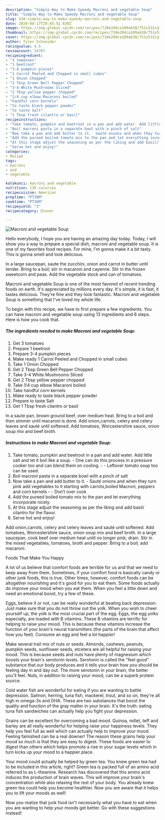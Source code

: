 ```yaml
---
description: "Simple Way to Make Speedy Macroni and vegetable Soup"
title: "Simple Way to Make Speedy Macroni and vegetable Soup"
slug: 410-simple-way-to-make-speedy-macroni-and-vegetable-soup
date: 2020-08-17T20:45:51.630Z
image: https://img-global.cpcdn.com/recipes/710e28dca109ab38/751x532cq70/macroni-and-vegetable-soup-recipe-main-photo.jpg
thumbnail: https://img-global.cpcdn.com/recipes/710e28dca109ab38/751x532cq70/macroni-and-vegetable-soup-recipe-main-photo.jpg
cover: https://img-global.cpcdn.com/recipes/710e28dca109ab38/751x532cq70/macroni-and-vegetable-soup-recipe-main-photo.jpg
author: Tyler Schneider
ratingvalue: 4.5
reviewcount: 34707
recipeingredient:
- "3 tomatoes"
- "1 beetroot"
- "3-4 pumpkin pieces"
- "1 Carrot Peeled and Chopped in small cubes"
- "1 Onion Chopped"
- "2 Tbsp Green Bell Pepper Chopped"
- "3-4 White Mushrooms Sliced"
- "2 Tbsp yellow pepper chopped"
- "1/4 cup elbow Macaroni boiled"
- "handful corn kernels"
- "to taste black pepper powder"
- "to taste Salt"
- "1 Tbsp fresh cilantro or basil"
recipeinstructions:
- "Take tomato, pumpkin and beetroot in a pan and add water. Add little salt and let it boil like a soup.  One can do this process in a pressure cooker too and can blend them on cooling.   Leftover tomato soup too can be used."
- "Boil macroni pasta in a separate bowl with a pinch of salt"
- "Now take a pan and add butter to it.  Sauté onions and when they turn pink add vegetables to it starting with carrots,boiled Macroni, peppers and corn kernels  Don’t over cook"
- "Add the pureed boiled tomato mix to the pan and let everything incorporate nicely."
- "At this stage adjust the seasoning as per the liking and add basil/ cilantro for the flavor."
- "Serve hot and enjoy!"
categories:
- Recipe
tags:
- macroni
- and
- vegetable

katakunci: macroni and vegetable 
nutrition: 135 calories
recipecuisine: American
preptime: "PT38M"
cooktime: "PT36M"
recipeyield: "3"
recipecategory: Dinner

---
```



![Macroni and vegetable Soup](https://img-global.cpcdn.com/recipes/710e28dca109ab38/751x532cq70/macroni-and-vegetable-soup-recipe-main-photo.jpg)

Hello everybody, I hope you are having an amazing day today. Today, I will show you a way to prepare a special dish, macroni and vegetable soup. It is one of my favorites food recipes. For mine, I'm gonna make it a bit tasty. This is gonna smell and look delicious.

In a large saucepan, saute the zucchini, onion and carrot in butter until tender. Bring to a boil; stir in macaroni and cayenne. Stir in the frozen sweetcorn and peas. Add the vegetable stock and can of tomatoes.

Macroni and vegetable Soup is one of the most favored of recent trending foods on earth. It's appreciated by millions every day. It's simple, it is fast, it tastes delicious. They're fine and they look fantastic. Macroni and vegetable Soup is something that I've loved my whole life.


To begin with this recipe, we have to first prepare a few ingredients. You can have macroni and vegetable soup using 13 ingredients and 6 steps. Here is how you cook that.

<!--inarticleads1-->

##### The ingredients needed to make Macroni and vegetable Soup:

1. Get 3 tomatoes
1. Prepare 1 beetroot
1. Prepare 3-4 pumpkin pieces
1. Make ready 1 Carrot Peeled and Chopped in small cubes
1. Take 1 Onion Chopped
1. Get 2 Tbsp Green Bell Pepper Chopped
1. Take 3-4 White Mushrooms Sliced
1. Get 2 Tbsp yellow pepper chopped
1. Take 1/4 cup elbow Macaroni boiled
1. Take handful corn kernels
1. Make ready to taste black pepper powder
1. Prepare to taste Salt
1. Get 1 Tbsp fresh cilantro or basil


In a saute pan, brown ground beef, over medium heat. Bring to a boil and then simmer until macaroni is done. Add onion,carrots, celery and celery leaves and sauté until softened. Add tomatoes, Worcestershire sauce, onion soup mix and beef broth. 

<!--inarticleads2-->

##### Instructions to make Macroni and vegetable Soup:

1. Take tomato, pumpkin and beetroot in a pan and add water. Add little salt and let it boil like a soup.  - One can do this process in a pressure cooker too and can blend them on cooling.  -  - Leftover tomato soup too can be used.
1. Boil macroni pasta in a separate bowl with a pinch of salt
1. Now take a pan and add butter to it.  - Sauté onions and when they turn pink add vegetables to it starting with carrots,boiled Macroni, peppers and corn kernels -  - Don’t over cook
1. Add the pureed boiled tomato mix to the pan and let everything incorporate nicely.
1. At this stage adjust the seasoning as per the liking and add basil/ cilantro for the flavor.
1. Serve hot and enjoy!


Add onion,carrots, celery and celery leaves and sauté until softened. Add tomatoes, Worcestershire sauce, onion soup mix and beef broth. In a large saucepan, cook beef over medium heat until no longer pink; drain. Stir in the mixed vegetables, tomatoes, broth and pepper. Bring to a boil; add macaroni. 

Foods That Make You Happy


A lot of us believe that comfort foods are terrible for us and that we need to keep away from them. Sometimes, if your comfort food is basically candy or other junk foods, this is true. Other times, however, comfort foods can be altogether nourishing and it's good for you to eat them. Some foods actually do improve your mood when you eat them. When you feel a little down and need an emotional boost, try a few of these.

Eggs, believe it or not, can be really wonderful at beating back depression. Just make sure that you do not throw out the yolk. When you wish to cheer yourself up, the yolk is the most crucial part of the egg. Eggs, the egg yolks especially, are loaded with B vitamins. These B vitamins are terrific for helping to raise your mood. This is because these vitamins increase the function of your brain's neural transmitters (the parts of the brain that affect how you feel). Consume an egg and feel a lot happier!

Make several trail mix of nuts or seeds. Almonds, cashews, peanuts, pumpkin seeds, sunflower seeds, etcetera are all helpful for raising your mood. This is because seeds and nuts have plenty of magnesium which boosts your brain's serotonin levels. Serotonin is called the "feel good" substance that our body produces and it tells your brain how you should be feeling day in and day out. The more serotonin in your brain, the better you'll feel. Nuts, in addition to raising your mood, can be a superb protein source.

Cold water fish are wonderful for eating if you are wanting to battle depression. Salmon, herring, tuna fish, mackerel, trout, and so on, they're all high in omega-3s and DHA. These are two substances that boost the quality and function of the gray matter in your brain. It's the truth: eating tuna fish sandwiches can actually help you fight your depression. 

Grains can be excellent for overcoming a bad mood. Quinoa, millet, teff and barley are all really wonderful for helping raise your happiness levels. They help you feel full as well which can actually help to improve your mood. Feeling famished can be a real downer! The reason these grains help your mood so much is that they are easy to digest. These foods are easier to digest than others which helps promote a rise in your sugar levels which in turn kicks up your mood to a happier place.

Your mood could actually be helped by green tea. You knew green tea had to be included in this article, right? Green tea is packed full of an amino acid referred to as L-theanine. Research has discovered that this amino acid induces the production of brain waves. This will improve your brain's concentration while also relaxing the rest of your body. You already knew green tea could help you become healthier. Now you are aware that it helps you to lift your moods as well!

Now you realize that junk food isn't necessarily what you have to eat when you are wanting to help your moods get better. Go  with  these suggestions  instead!

